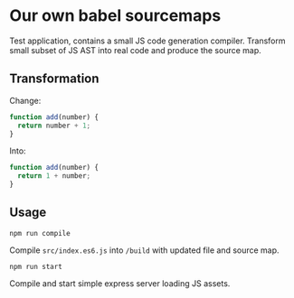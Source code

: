 # Our own babel sourcemaps

Test application, contains a small JS code generation compiler. Transform small subset of JS AST into real code and produce the source map.

## Transformation

Change:

```javascript
function add(number) {
  return number + 1;
}
```

Into:

```javascript
function add(number) {
  return 1 + number;
}
```

## Usage

`npm run compile`

Compile `src/index.es6.js` into `/build` with updated file and source map.

`npm run start`

Compile and start simple express server loading JS assets.
